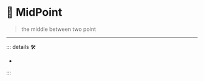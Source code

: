 # 🔻 <via>MidPoint</via>
>
> the middle between two point

---

<!-- =================================================== -->
<!-- =================================================== -->
<!-- =================================================== -->
<!-- =================================================== -->
<!-- =================================================== -->
::: details 🛠

-

:::
